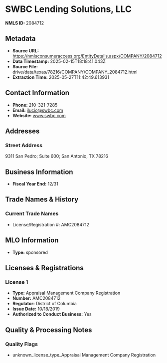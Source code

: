 # SWBC Lending Solutions, LLC

**NMLS ID:** 2084712

## Metadata
- **Source URL:** https://nmlsconsumeraccess.org/EntityDetails.aspx/COMPANY/2084712
- **Data Timestamp:** 2025-02-15T18:18:41.043Z
- **Source File:** drive/data/texas/78216/COMPANY/COMPANY_2084712.html
- **Extraction Time:** 2025-05-27T11:42:49.613931

## Contact Information
- **Phone:** 210-321-7285
- **Email:** jlucio@swbc.com
- **Website:** www.swbc.com

## Addresses
### Street Address
9311 San Pedro; Suite 600; San Antonio, TX 78216

## Business Information
- **Fiscal Year End:** 12/31

## Trade Names & History
### Current Trade Names
- License/Registration #: AMC2084712

## MLO Information
- **Type:** sponsored

## Licenses & Registrations

### License 1
- **Type:** Appraisal Management Company Registration
- **Number:** AMC2084712
- **Regulator:** District of Columbia
- **Issue Date:** 10/18/2019
- **Authorized to Conduct Business:** Yes

## Quality & Processing Notes
### Quality Flags
- unknown_license_type_Appraisal Management Company Registration
